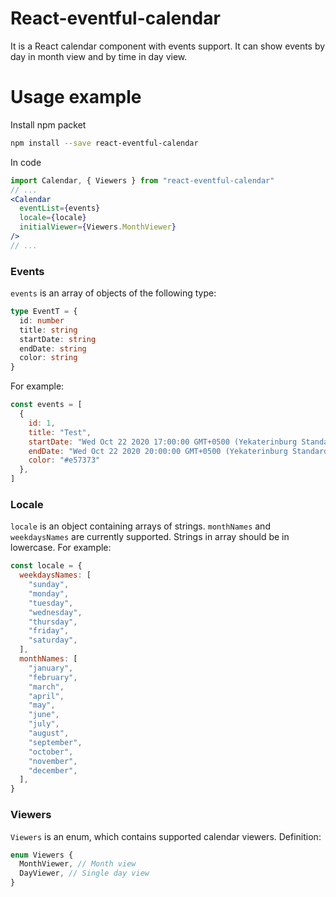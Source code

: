 # React-eventful-calendar

It is a React calendar component with events support. It can show events by day in month view and by time in day view.

# Usage example

Install npm packet

```bash
npm install --save react-eventful-calendar
```

In code

```jsx
import Calendar, { Viewers } from "react-eventful-calendar"
// ...
<Calendar
  eventList={events}
  locale={locale}
  initialViewer={Viewers.MonthViewer}
/>
// ...
```

### Events

`events` is an array of objects of the following type:

```typescript
type EventT = {
  id: number
  title: string
  startDate: string
  endDate: string
  color: string
}
```

For example:
```javascript
const events = [
  {
    id: 1,
    title: "Test",
    startDate: "Wed Oct 22 2020 17:00:00 GMT+0500 (Yekaterinburg Standard Time)",
    endDate: "Wed Oct 22 2020 20:00:00 GMT+0500 (Yekaterinburg Standard Time)",
    color: "#e57373"
  },
]
```

### Locale

`locale` is an object containing arrays of strings. `monthNames` and `weekdaysNames` are currently supported. Strings in array should be in lowercase. For example:
```javascript
const locale = {
  weekdaysNames: [
    "sunday",
    "monday",
    "tuesday",
    "wednesday",
    "thursday",
    "friday",
    "saturday",
  ],
  monthNames: [
    "january",
    "february",
    "march",
    "april",
    "may",
    "june",
    "july",
    "august",
    "september",
    "october",
    "november",
    "december",
  ],
}
```

### Viewers

`Viewers` is an enum, which contains supported calendar viewers. Definition:
```typescript
enum Viewers {
  MonthViewer, // Month view
  DayViewer, // Single day view
}
```
